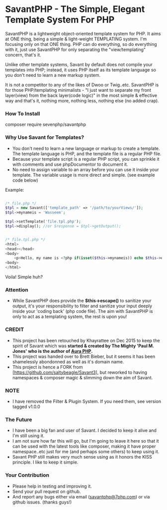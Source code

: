 SavantPHP - The Simple, Elegant Template System For PHP
=======================================================

SavantPHP is a lightweight object-oriented template system for PHP. It aims at ONE thing, being a simple & light-weight TEMPLATING system. I'm focusing only on that ONE thing. PHP can do everything, so do everything with it, just use SavantPHP for only separating the "view/templating" concern, that's it.

Unlike other template systems, Savant by default does not compile your templates into PHP; instead, it uses PHP itself as its template language so you don't need to learn a new markup system.

It is not a competitor to any of the likes of Dwoo or Twig..etc. SavantPHP is for those PHP/templating minimalists - "I just want to separate my front layer(view) from the back layer(code logic)" in the most simple & effective way and that's it, nothing more, nothing less, nothing else (no added crap).

### How To Install

composer require sevenphp/savantphp

### Why Use Savant for Templates?


- You don't need to learn a new language or markup to create a template. The template language is PHP, and the template file is a regular PHP file.
- Because your template script is a regular PHP script, you can sprinkle it with comments and use phpDocumentor to document it.
- No need to assign variable to an array before you can use it inside your template. The variable usage is more direct and simple. (see example code below)

Example:

```php

/* file.php */
$tpl = new Savant(['template_path' => '/path/to/yourViews/']);
$tpl->mynameis = 'Wasseem';

$tpl->setTemplate('file.tpl.php');
$tpl->display(); //or $response = $tpl->getOutput();

```

```php

/* file.tpl.php */
<html>
<head></head>
<body>
    <p>Hello, my name is <?php if(isset($this->mynameis)) echo $this->escape($this->mynameis) ?></p>
<body>
</html>

```

Voila! Simple huh?

### Attention

- While SavantPHP does provide the **$this->escape()** to sanitize your output, it's your responsibility to filter and sanitize your input deeply inside your 'coding back' (php code file). The aim with SavantPHP is only to act as a templating system, the rest is upon you!

### CREDIT

- This project has been retouched by Khayrattee on Dec 2015 to keep the spirit of Savant which was **started & created by The Mighty 'Paul M. Jones' who is the author of [Aura PHP](https://github.com/auraphp).**
- This project was handed over to Brett Bieber, but it seems it has been shamelessly abondonned as well as it's domain name.
- This project is hence a FORK from [https://github.com/saltybeagle/Savant3], but reworked to having namespaces & composer magic & slimming down the aim of Savant.

### NOTE

- I have removed the Filter & Plugin System. If you need them, see version tagged v1.0.0

### The Future

- I have been a big fan and user of Savant. I decided to keep it alive and I'm still using it.
- I am not sure how far this will go, but I'm going to leave it here so that it can be used with the latest tools like composer, making it have proper namespace..etc just for me (and perhaps some others) to keep using it.
- Savant PHP still makes very much sense using as it honors the KISS principle. I like to keep it simple.

### Your Contribution

- Please help in testing and improving it.
- Send your pull request on github.
- And report any bugs either via email (savantphp@7php.com) or via github issues.
(thanks guys!)
